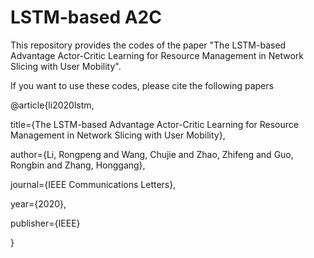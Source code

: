 # LSTM-based A2C
This repository provides the codes of the paper "The LSTM-based Advantage Actor-Critic Learning for Resource Management in Network Slicing with User Mobility".

If you want to use these codes, please cite the following papers

@article{li2020lstm,

  title={The LSTM-based Advantage Actor-Critic Learning for Resource Management in Network Slicing with User Mobility},
  
  author={Li, Rongpeng and Wang, Chujie and Zhao, Zhifeng and Guo, Rongbin and Zhang, Honggang},
  
  journal={IEEE Communications Letters},
  
  year={2020},
  
  publisher={IEEE}
  
}
